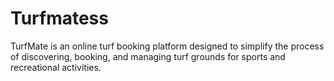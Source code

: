 # Turfmatess
TurfMate is an online turf booking platform designed to simplify the process of discovering, booking, and managing turf grounds for sports and recreational activities.
